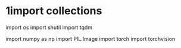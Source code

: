 # 1import collections
import os
import shutil
import tqdm

import numpy as np
import PIL.Image
import torch
import torchvision

